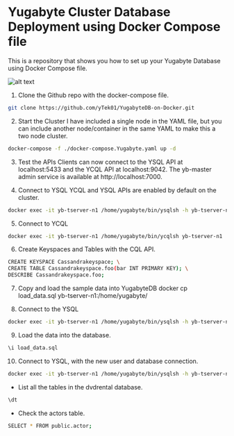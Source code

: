 # Yugabyte Cluster Database Deployment using Docker Compose file
This is a repository that shows you how to set up your Yugabyte Database using Docker Compose file.

![alt text](https://github.com/yTek01/YugabyteDB-on-Docker/YugabyteDB.png)

1. Clone the Github repo with the docker-compose file.
```bash
git clone https://github.com/yTek01/YugabyteDB-on-Docker.git
```

2. Start the Cluster
I have included a single node in the YAML file, but you can include another node/container in the same YAML to make this a two node cluster. 

```bash
docker-compose -f ./docker-compose.Yugabyte.yaml up -d
```

3. Test the APIs
Clients can now connect to the YSQL API at localhost:5433 and the YCQL API at localhost:9042. The yb-master admin service is available at http://localhost:7000.


4. Connect to YSQL
YCQL and YSQL APIs are enabled by default on the cluster.
```bash
docker exec -it yb-tserver-n1 /home/yugabyte/bin/ysqlsh -h yb-tserver-n1
```

5. Connect to YCQL
```bash
docker exec -it yb-tserver-n1 /home/yugabyte/bin/ycqlsh yb-tserver-n1
```

6. Create Keyspaces and Tables with the CQL API. 
```bash
CREATE KEYSPACE Cassandrakeyspace; \
CREATE TABLE Cassandrakeyspace.foo(bar INT PRIMARY KEY); \
DESCRIBE Cassandrakeyspace.foo;
```


7. Copy and load the sample data into YugabyteDB
docker cp load_data.sql yb-tserver-n1:/home/yugabyte/


8. Connect to the YSQL
```bash
docker exec -it yb-tserver-n1 /home/yugabyte/bin/ysqlsh -h yb-tserver-n1
```

9. Load the data into the database.
```bash
\i load_data.sql
```

10. Connect to YSQL, with the new user and database connection. 
```bash
docker exec -it yb-tserver-n1 /home/yugabyte/bin/ysqlsh -h yb-tserver-n1 -U postgres -d dvdrental
```

* List all the tables in the dvdrental database. 
```bash
\dt
```


* Check the actors table.
```bash
SELECT * FROM public.actor;
```

